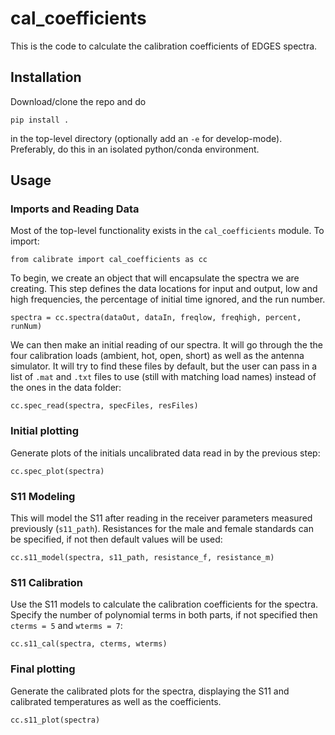 # cal_coefficients

This is the code to calculate the calibration coefficients of EDGES spectra.

## Installation

Download/clone the repo and do

```
pip install .
```

in the top-level directory (optionally add an `-e` for develop-mode).
Preferably, do this in an isolated python/conda environment.

## Usage

### Imports and Reading Data
Most of the top-level functionality exists in the `cal_coefficients` module. To import:

```
from calibrate import cal_coefficients as cc
```

To begin, we create an object that will encapsulate the spectra we are creating.
This step defines the data locations for input and output, low and high frequencies,
the percentage of initial time ignored, and the run number.

```
spectra = cc.spectra(dataOut, dataIn, freqlow, freqhigh, percent, runNum)
```

We can then make an initial reading of our spectra. It will go through the the four
calibration loads (ambient, hot, open, short) as well as the antenna simulator.
It will try to find these files by default, but the user can pass in a list of `.mat`
and `.txt` files to use (still with matching load names) instead of the ones in the
data folder:

```
cc.spec_read(spectra, specFiles, resFiles)
```

### Initial plotting

Generate plots of the initials uncalibrated data read in by the previous step:
```
cc.spec_plot(spectra)
```

### S11 Modeling

This will model the S11 after reading in the receiver parameters measured previously
(`s11_path`). Resistances for the male and female standards can be specified, if not
then default values will be used:
```
cc.s11_model(spectra, s11_path, resistance_f, resistance_m)
```

### S11 Calibration

Use the S11 models to calculate the calibration coefficients for the spectra.
Specify the number of polynomial terms in both parts, if not specified then
`cterms = 5` and `wterms = 7`:
```
cc.s11_cal(spectra, cterms, wterms)
```

### Final plotting

Generate the calibrated plots for the spectra, displaying the S11 and calibrated
temperatures as well as the coefficients.
```
cc.s11_plot(spectra)
```

